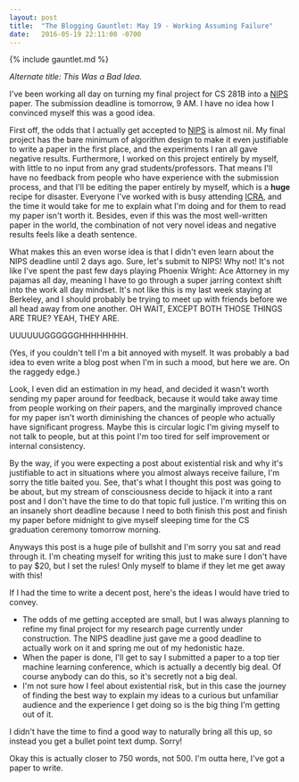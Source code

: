 ```yaml
---
layout: post
title:  "The Blogging Gauntlet: May 19 - Working Assuming Failure"
date:   2016-05-19 22:11:00 -0700
---
```


{% include gauntlet.md %}

*Alternate title: This Was a Bad Idea.*

I've been working all day on turning my final project for CS 281B into
a [NIPS](https://nips.cc/) paper. The submission deadline is tomorrow, 9 AM.
I have no idea how I convinced myself this was a good idea.

First off, the odds that I actually get accepted to [NIPS](https://nips.cc/) is almost nil.
My final project has the bare minimum of algorithm design to make it even
justifiable to write a paper in the first place, and the experiments I ran
all gave negative results. Furthermore, I worked on this project entirely by
myself, with little to no input from any grad students/professors. That means
I'll have no feedback from people who have experience with the submission process,
and that I'll be editing the paper entirely by myself, which is a **huge**
recipe for disaster.
Everyone I've worked with is busy attending
[ICRA](http://www.icra2016.org/), and the time it would take for me to explain
what I'm doing and for them
to read my paper isn't worth it. Besides, even if this was the most well-written paper
in the world, the combination of not very novel ideas and negative results
feels like a death sentence.

What makes this an even worse idea is that I didn't even learn about the NIPS
deadline until 2 days ago. Sure, let's submit to NIPS! Why not! It's not like
I've spent the past few days playing Phoenix Wright: Ace Attorney in my
pajamas all day, meaning I have to go through a super jarring context shift
into the work all day mindset.
It's not like this is my last week staying at Berkeley, and
I should probably be trying to meet up with friends before we all head away
from one another. OH WAIT, EXCEPT BOTH THOSE THINGS ARE TRUE? YEAH, THEY ARE.

UUUUUUGGGGGGHHHHHHHH.

(Yes, if you couldn't tell I'm a bit annoyed with myself. It was probably a
bad idea to even write a blog post when I'm in such a mood, but here we are.
On the raggedy edge.)

Look, I even did an estimation in my head, and decided it wasn't worth sending
my paper around for feedback, because it would take away time from people
working on *their* papers, and the marginally improved chance for my paper
isn't worth diminishing the chances of people who actually have significant
progress. Maybe this is circular logic I'm giving myself to not talk to
people, but at this point I'm too tired for self improvement or
internal consistency.

By the way, if you were expecting a post about existential risk and why
it's justifiable to act in situations where you almost always receive
failure, I'm sorry the title baited you. See, that's what I thought
this post was going to be about, but my stream of consciousness decide to
hijack it into a rant post and I don't have the time to do that topic
full justice. I'm writing this on an insanely short deadline because I
need to both finish this post and finish my paper before midnight to
give myself sleeping time for the CS graduation ceremony tomorrow
morning.

Anyways this post is a huge pile of bullshit and I'm sorry you sat and
read through it. I'm cheating
myself for writing this just to make sure I don't have to pay $20, but
I set the rules! Only myself to blame if they let me get away with this!

If I had the time to write a decent post, here's the ideas I would
have tried to convey.

* The odds of me getting accepted are small, but I was always planning
to refine my final project for my research page currently under construction.
The NIPS deadline just gave me a good deadline to actually work on it
and spring me out of my hedonistic haze.
* When the paper is done, I'll get to say I submitted a paper to
a top tier machine learning conference, which is actually a decently big
deal. Of course anybody can do this, so it's secretly not a big deal.
* I'm not sure how I feel about existential risk, but in this case the
journey of finding the best way to explain my ideas to a curious but
unfamiliar audience and the experience I get doing so is the big
thing I'm getting out of it.

I didn't have the time to find a good way to naturally bring all this
up, so instead you get a bullet point text dump. Sorry!

Okay this is actually closer to 750 words, not 500.
I'm outta here, I've got a paper to write.
